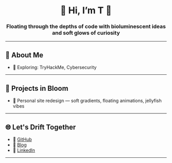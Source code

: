<!-- 🌙 Moon Jellyfish GitHub Profile README -->

<div align="center">
  <h1>🪼 Hi, I’m <strong>T</strong> 🌙</h1>
  <h3>Floating through the depths of code with bioluminescent ideas and soft glows of curiosity</h3>
</div>

---

## 🌌 About Me

- 🔭 Exploring: TryHackMe, Cybersecurity

---


## 🌙 Projects in Bloom

- 🌌 Personal site redesign — soft gradients, floating animations, jellyfish vibes

---

## 🌐 Let's Drift Together

- 🐚 [GitHub](https://github.com/Aureliabloom)
- 🌸 [Blog](https://medium.com/@aureliabloom) 
- 🌊 [LinkedIn](https://linkedin.com/in/tawhidajliza) 

---

